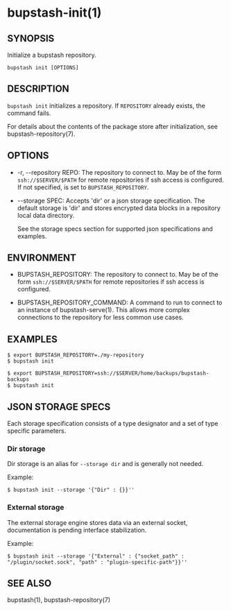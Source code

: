 bupstash-init(1) 
================

## SYNOPSIS

Initialize a bupstash repository.

`bupstash init [OPTIONS]`

## DESCRIPTION

`bupstash init` initializes a repository.
If `REPOSITORY` already exists, the command fails.

For details about the contents of the package store after initialization, see bupstash-repository(7).

## OPTIONS

* -r, --repository REPO:
  The repository to connect to. May be of the form `ssh://$SERVER/$PATH` for
  remote repositories if ssh access is configured. If not specified, is set to `BUPSTASH_REPOSITORY`.

* --storage SPEC:
  Accepts 'dir' or a json storage specification.
  The default storage is 'dir' and stores encrypted data blocks in a 
  repository local data directory.

  See the storage specs section for supported json specifications and examples.

## ENVIRONMENT

* BUPSTASH_REPOSITORY:
  The repository to connect to. May be of the form `ssh://$SERVER/$PATH` for
  remote repositories if ssh access is configured.

* BUPSTASH_REPOSITORY_COMMAND:
  A command to run to connect to an instance of bupstash-serve(1). This 
  allows more complex connections to the repository for less common use cases.

## EXAMPLES

```
$ export BUPSTASH_REPOSITORY=./my-repository
$ bupstash init

$ export BUPSTASH_REPOSITORY=ssh://$SERVER/home/backups/bupstash-backups
$ bupstash init
```

## JSON STORAGE SPECS

Each storage specification consists of a type designator and a set
of type specific parameters.

### Dir storage

Dir storage is an alias for `--storage dir` and is generally not needed.

Example:

```
$ bupstash init --storage '{"Dir" : {}}''
```

### External storage

The external storage engine stores data via an external socket, documentation is pending interface stabilization.

Example:

```
$ bupstash init --storage '{"External" : {"socket_path" : "/plugin/socket.sock", "path" : "plugin-specific-path"}}''
```

## SEE ALSO

bupstash(1), bupstash-repository(7)
